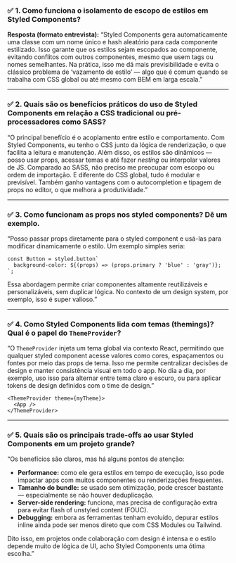 ### ✅ 1. **Como funciona o isolamento de escopo de estilos em Styled Components?**

**Resposta (formato entrevista):**
“Styled Components gera automaticamente uma classe com um nome único e hash aleatório para cada componente estilizado. Isso garante que os estilos sejam escopados ao componente, evitando conflitos com outros componentes, mesmo que usem tags ou nomes semelhantes.
Na prática, isso me dá mais previsibilidade e evita o clássico problema de ‘vazamento de estilo’ — algo que é comum quando se trabalha com CSS global ou até mesmo com BEM em larga escala.”

---

### ✅ 2. **Quais são os benefícios práticos do uso de Styled Components em relação a CSS tradicional ou pré-processadores como SASS?**

“O principal benefício é o acoplamento entre estilo e comportamento. Com Styled Components, eu tenho o CSS junto da lógica de renderização, o que facilita a leitura e manutenção.
Além disso, os estilos são dinâmicos — posso usar props, acessar temas e até fazer *nesting* ou interpolar valores de JS.
Comparado ao SASS, não preciso me preocupar com escopo ou ordem de importação. E diferente do CSS global, tudo é modular e previsível. Também ganho vantagens com o autocompletion e tipagem de props no editor, o que melhora a produtividade.”

---

### ✅ 3. **Como funcionam as props nos styled components? Dê um exemplo.**

“Posso passar props diretamente para o styled component e usá-las para modificar dinamicamente o estilo.
Um exemplo simples seria:

```tsx
const Button = styled.button`
  background-color: ${(props) => (props.primary ? 'blue' : 'gray')};
`;
```

Essa abordagem permite criar componentes altamente reutilizáveis e personalizáveis, sem duplicar lógica. No contexto de um design system, por exemplo, isso é super valioso.”

---

### ✅ 4. **Como Styled Components lida com temas (themings)? Qual é o papel do `ThemeProvider`?**

“O `ThemeProvider` injeta um tema global via contexto React, permitindo que qualquer styled component acesse valores como cores, espaçamentos ou fontes por meio das props de tema.
Isso me permite centralizar decisões de design e manter consistência visual em todo o app.
No dia a dia, por exemplo, uso isso para alternar entre tema claro e escuro, ou para aplicar tokens de design definidos com o time de design.”

```tsx
<ThemeProvider theme={myTheme}>
  <App />
</ThemeProvider>
```

---

### ✅ 5. **Quais são os principais trade-offs ao usar Styled Components em um projeto grande?**

“Os benefícios são claros, mas há alguns pontos de atenção:

* **Performance:** como ele gera estilos em tempo de execução, isso pode impactar apps com muitos componentes ou renderizações frequentes.
* **Tamanho do bundle:** se usado sem otimização, pode crescer bastante — especialmente se não houver deduplicação.
* **Server-side rendering:** funciona, mas precisa de configuração extra para evitar flash of unstyled content (FOUC).
* **Debugging:** embora as ferramentas tenham evoluído, depurar estilos inline ainda pode ser menos direto que com CSS Modules ou Tailwind.

Dito isso, em projetos onde colaboração com design é intensa e o estilo depende muito de lógica de UI, acho Styled Components uma ótima escolha.”